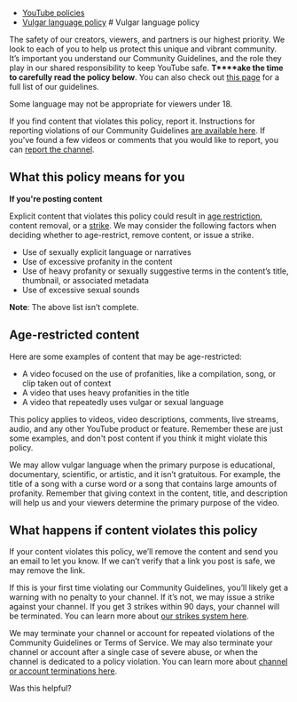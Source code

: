 * [YouTube policies](/youtube/topic/2803176?hl=en&ref_topic=6151248)
* [Vulgar language policy](/youtube/answer/10072685)
       # Vulgar language policy


The safety of our creators, viewers, and partners is our highest priority. We look to each of you to help us protect this unique and vibrant community. It’s important you understand our Community Guidelines, and the role they play in our shared responsibility to keep YouTube safe. **T****ake the time to carefully read the policy below**. You can also check out [this page](/youtube/answer/9288567) for a full list of our guidelines.


Some language may not be appropriate for viewers under 18.


If you find content that violates this policy, report it. Instructions for reporting violations of our Community Guidelines [are available here](https://support.google.com/youtube/answer/2802027). If you've found a few videos or comments that you would like to report, you can [report the channel](https://support.google.com/youtube/answer/2802027#report_channel).



## What this policy means for you


**If you're posting content**


Explicit content that violates this policy could result in [age restriction](/youtube/answer/2802167), content removal, or a [strike](/youtube/answer/2802032). We may consider the following factors when deciding whether to age-restrict, remove content, or issue a strike.


* Use of sexually explicit language or narratives
* Use of excessive profanity in the content
* Use of heavy profanity or sexually suggestive terms in the content’s title, thumbnail, or associated metadata
* Use of excessive sexual sounds


**Note**: The above list isn’t complete.



## Age-restricted content



Here are some examples of content that may be age-restricted:
* A video focused on the use of profanities, like a compilation, song, or clip taken out of context
* A video that uses heavy profanities in the title
* A video that repeatedly uses vulgar or sexual language




This policy applies to videos, video descriptions, comments, live streams, audio, and any other YouTube product or feature. Remember these are just some examples, and don't post content if you think it might violate this policy.


We may allow vulgar language when the primary purpose is educational, documentary, scientific, or artistic, and it isn’t gratuitous. For example, the title of a song with a curse word or a song that contains large amounts of profanity. Remember that giving context in the content, title, and description will help us and your viewers determine the primary purpose of the video.


## What happens if content violates this policy


If your content violates this policy, we’ll remove the content and send you an email to let you know. If we can’t verify that a link you post is safe, we may remove the link.


If this is your first time violating our Community Guidelines, you’ll likely get a warning with no penalty to your channel. If it’s not, we may issue a strike against your channel. If you get 3 strikes within 90 days, your channel will be terminated. You can learn more about [our strikes system here](/youtube/answer/2802032).



We may terminate your channel or account for repeated violations of the Community Guidelines or Terms of Service. We may also terminate your channel or account after a single case of severe abuse, or when the channel is dedicated to a policy violation. You can learn more about [channel or account terminations here](/youtube/answer/2802168).



   Was this helpful?